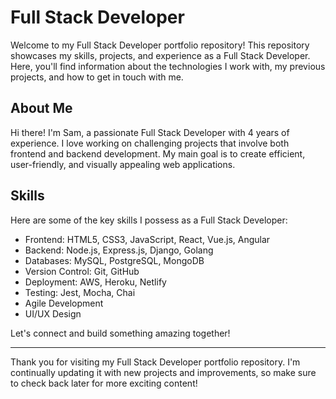 # Full Stack Developer

Welcome to my Full Stack Developer portfolio repository! This repository showcases my skills, projects, and experience as a Full Stack Developer. Here, you'll find information about the technologies I work with, my previous projects, and how to get in touch with me.

## About Me

Hi there! I'm Sam, a passionate Full Stack Developer with 4 years of experience. I love working on challenging projects that involve both frontend and backend development. My main goal is to create efficient, user-friendly, and visually appealing web applications.

## Skills

Here are some of the key skills I possess as a Full Stack Developer:

- Frontend: HTML5, CSS3, JavaScript, React, Vue.js, Angular
- Backend: Node.js, Express.js, Django, Golang
- Databases: MySQL, PostgreSQL, MongoDB
- Version Control: Git, GitHub
- Deployment: AWS, Heroku, Netlify
- Testing: Jest, Mocha, Chai
- Agile Development
- UI/UX Design

Let's connect and build something amazing together!

---

Thank you for visiting my Full Stack Developer portfolio repository. I'm continually updating it with new projects and improvements, so make sure to check back later for more exciting content!
